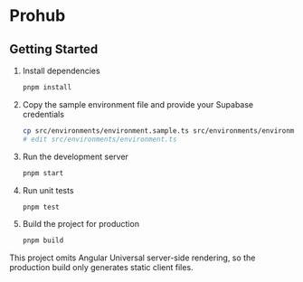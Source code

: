 # Prohub

## Getting Started

1. Install dependencies
   ```bash
   pnpm install
   ```
2. Copy the sample environment file and provide your Supabase credentials
   ```bash
   cp src/environments/environment.sample.ts src/environments/environment.ts
   # edit src/environments/environment.ts
   ```
3. Run the development server
   ```bash
   pnpm start
   ```
4. Run unit tests
   ```bash
   pnpm test
   ```
5. Build the project for production
   ```bash
   pnpm build
   ```

This project omits Angular Universal server-side rendering, so the production
build only generates static client files.


